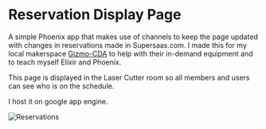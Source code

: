 # Reservation Display Page

A simple Phoenix app that makes use of channels to keep the page updated with changes in reservations made in
Supersaas.com. I made this for my local makerspace [Gizmo-CDA](www.gizmo-cda.org) to help with their in-demand equipment
and to teach myself Elixir and Phoenix.

This page is displayed in the Laser Cutter room so all members and users can see who is on the schedule.

I host it on google app engine.

![Reservations](www.github.com/philjb/gizmo-reservations/blobl/master/assets/static/images/preview.png "Reservation Snapshot")

